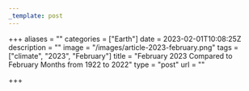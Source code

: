 ```yaml
---
_template: post
---
```





+++
aliases = ""
categories = ["Earth"]
date = 2023-02-01T10:08:25Z
description = ""
image = "/images/article-2023-february.png"
tags = ["climate", "2023", "February"]
title = "February 2023 Compared to February Months from 1922 to 2022"
type = "post"
url = ""

+++
